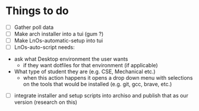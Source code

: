 # Things to do

- [ ] Gather poll data
- [ ] Make arch installer into a tui (gum ?)
- [ ] Make LnOs-automatic-setup into tui
- [ ] LnOs-auto-script needs:
* ask what Desktop environment the user wants
    * if they want dotfiles for that environment (if applicable)
* What type of student they are (e.g. CSE, Mechanical etc.)
    * when this action happens it opens a drop down menu with selections on the tools that would be installed (e.g. git, gcc, brave, etc.)
- [ ] integrate installer and setup scripts into archiso and publish that as our version (research on this)
